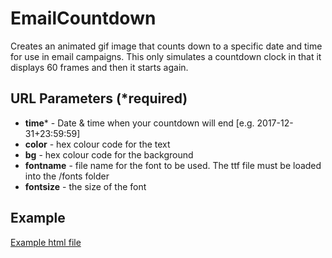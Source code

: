# EmailCountdown

Creates an animated gif image that counts down to a specific date and time for use in email campaigns.
This only simulates a countdown clock in that it displays 60 frames and then it starts again.

## URL Parameters (*required)

* **time*** - Date & time when your countdown will end [e.g. 2017-12-31+23:59:59]
* **color** - hex colour code for the text
* **bg** - hex colour code for the background
* **fontname** - file name for the font to be used. The ttf file must be loaded into the /fonts folder
* **fontsize** - the size of the font

## Example

[Example html file](index.html)
